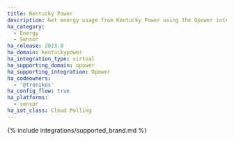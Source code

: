 ```yaml
---
title: Kentucky Power
description: Get energy usage from Kentucky Power using the Opower integration
ha_category:
  - Energy
  - Sensor
ha_release: 2023.8
ha_domain: kentuckypower
ha_integration_type: virtual
ha_supporting_domain: opower
ha_supporting_integration: Opower
ha_codeowners:
  - '@tronikos'
ha_config_flow: true
ha_platforms:
  - sensor
ha_iot_class: Cloud Polling
---
```


{% include integrations/supported_brand.md %}
